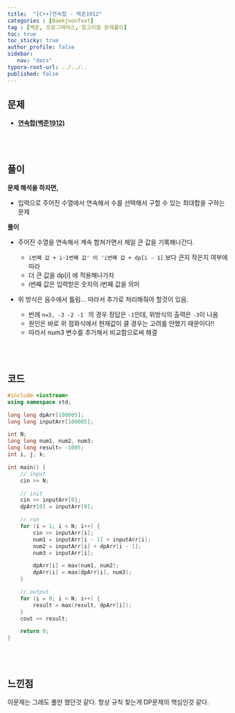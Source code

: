 ```yaml
---
title:  "[C++]연속합 - 백준1912"
categories : [BaekjoonTest]
tag : [백준, 프로그래머스, 알고리즘 문제풀이]
toc: true
toc_sticky: true
author_profile: false
sidebar:
   nav: "docs"
typora-root-url: ../../..
published: false
---
```




## 문제

* **[연속합(백준1912)](https://www.acmicpc.net/problem/1912)**

<br><br>

## 풀이

**문제 해석을 하자면,**

* 입력으로 주어진 수열에서 연속해서 수를 선택해서 구할 수 있는 최대합을 구하는 문제



**풀이**

- 주어진 수열을 연속해서 계속 합쳐가면서 제일 큰 값을 기록해나간다.
  - `i번째 값 + i-1번째 값' 이 'i번째 값 + dp[i - 1]` 보다 큰지 작은지 여부에 따라 
  - 더 큰 값을 dp[i] 에 적용해나가자
  - i번째 값은 입력받은 숫자의 i번째 값을 의미

- 위 방식은 음수에서 틀림... 따라서 추가로 처리해줘야 할것이 있음.
  - 반례 `n=3, -3 -2 -1 ` 의 경우 정답은 `-1`인데, 위방식의 출력은 `-3`이 나옴
  - 원인은 바로 위 점화식에서 현재값이 클 경우는 고려를 안했기 때문이다!!
  - 따라서 num3 변수를 추가해서 비교함으로써 해결





<br><br>

## 코드

```c++
#include <iostream>
using namespace std;

long long dpArr[100005];
long long inputArr[100005];

int N;
long long num1, num2, num3;
long long result= -1005;
int i, j, k;

int main() {
	// input
	cin >> N;

	// init
	cin >> inputArr[0];
	dpArr[0] = inputArr[0];

	// run
	for (i = 1; i < N; i++) {
		cin >> inputArr[i];
		num1 = inputArr[i - 1] + inputArr[i];
		num2 = inputArr[i] + dpArr[i - 1];
		num3 = inputArr[i];

		dpArr[i] = max(num1, num2);
		dpArr[i] = max(dpArr[i], num3);
	}

	// output
	for (i = 0; i < N; i++) {
		result = max(result, dpArr[i]);
	}
	cout << result;

	return 0;
}
```

<br><br>

## 느낀점

이문제는 그래도 풀만 했던것 같다. 항상 규칙 찾는게 DP문제의 핵심인것 같다.
